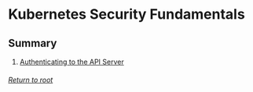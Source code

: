 # Kubernetes Security Fundamentals

## Summary

1. [Authenticating to the API Server](01authenticatingAPIServer.md)

###### [Return to root](https://github.com/l12f3r/CKAstudy/)